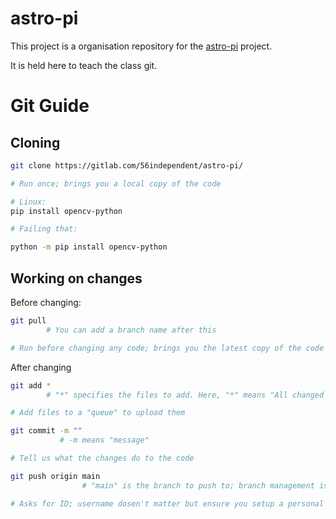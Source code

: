 # astro-pi
This project is a organisation repository for the [astro-pi](https://astro-pi.org/mission-space-lab/rulebook) project.

It is held here to teach the class git.

# Git Guide
## Cloning
```bash
git clone https://gitlab.com/56independent/astro-pi/

# Run once; brings you a local copy of the code

# Linux:
pip install opencv-python

# Failing that:

python -m pip install opencv-python
```

## Working on changes
Before changing:

```bash
git pull
        # You can add a branch name after this

# Run before changing any code; brings you the latest copy of the code
```

After changing

```bash
git add *
        # "*" specifies the files to add. Here, "*" means "All changed files"

# Add files to a "queue" to upload them
```

```bash
git commit -m ""
           # -m means "message"

# Tell us what the changes do to the code
```

```bash
git push origin main
                # "main" is the branch to push to; branch management is not covered here, go to https://rogerdudler.github.io/git-guide/ or https://www.youtube.com/watch?v=hwP7WQkmECE&pp=ygUMZmlyZXNoaXAgZ2l0 for more ingo on it

# Asks for ID; username dosen't matter but ensure you setup a personal access token at https://gitlab.com/-/profile/personal_access_tokens ; give it all priveladges and make sure you save ot. Use it in the "password" request.
```
